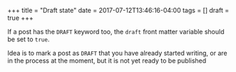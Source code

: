 +++
title = "Draft state"
date = 2017-07-12T13:46:16-04:00
tags = []
draft = true
+++

If a post has the `DRAFT` keyword too, the `draft` front matter variable should be set to `true`.

Idea is to mark a post as `DRAFT` that you have already started writing, or are in the process at the moment, but it is not yet ready to be published
